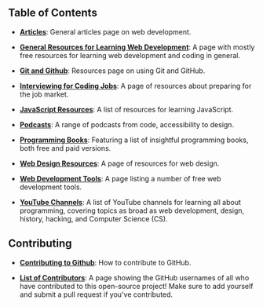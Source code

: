 ## Table of Contents

* [**Articles**](DevelopmentArticles.md): General articles page on web development.

* [**General Resources for Learning Web Development**](generalResources.md): A page with mostly free resources for learning web development and coding in general.

* [**Git and Github**](GitandGitHub_Resources/Using_Git_and_GitHub.md): Resources page on using Git and GitHub.

* [**Interviewing for Coding Jobs**](HowtoInterviewforCodeJobs.md): A page of resources about preparing for the job market.

* [**JavaScript Resources**](JavaScript.md): A list of resources for learning JavaScript.

* [**Podcasts**](Podcasts.md): A range of podcasts from code, accessibility to design.

* [**Programming Books**](Programming_Books.md): Featuring a list of insightful programming books, both free and paid versions.

* [**Web Design Resources**](WebDesignResources.md): A page of resources for web design.

* [**Web Development Tools**](WebDevTools.md): A page listing a number of free web development tools.

* [**YouTube Channels**](YouTubeChannels.md): A list of YouTube channels for learning all about programming, covering topics as broad as web development, design, history, hacking, and Computer Science (CS).

## Contributing

* [**Contributing to Github**](GitandGitHub_Resources/Contributing_to_GitHub.md): How to contribute to GitHub.

* [**List of Contributors**](CONTRIBUTORS.md): A page showing the GitHub usernames of all who have contributed to this open-source project! Make sure to add yourself and submit a pull request if you've contributed.
